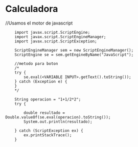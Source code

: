 # Calculadora

//Usamos el motor de javascript


        import javax.script.ScriptEngine;
        import javax.script.ScriptEngineManager;
        import javax.script.ScriptException;

        ScriptEngineManager sem = new ScriptEngineManager();
        ScriptEngine se = sem.getEngineByName("JavaScript");
        
        //metodo para boton
        /*
        try {
            se.eval(<VARIABLE INPUT>.getText().toString());
        } catch (Exception e) {
        }
        */
        
        String operacion = "1+1/2*2";
        try {
            
            double resultado = Double.valueOf(se.eval(operacion).toString());
            System.out.println(resultado);
            
        } catch (ScriptException ex) {
            ex.printStackTrace();
        }
